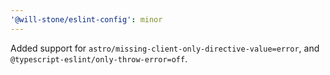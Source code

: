 ```yaml
---
'@will-stone/eslint-config': minor
---
```


Added support for `astro/missing-client-only-directive-value=error`, and
`@typescript-eslint/only-throw-error=off`.
